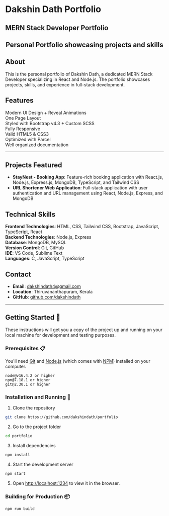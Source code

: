 # Dakshin Dath Portfolio 

## MERN Stack Developer Portfolio

<h2 align="center">
  Personal Portfolio showcasing projects and skills
  <br>
</h2>

## About

This is the personal portfolio of Dakshin Dath, a dedicated MERN Stack Developer specializing in React and Node.js. The portfolio showcases projects, skills, and experience in full-stack development.

## Features

 Modern UI Design + Reveal Animations\
 One Page Layout\
 Styled with Bootstrap v4.3 + Custom SCSS\
 Fully Responsive\
 Valid HTML5 & CSS3\
 Optimized with Parcel\
 Well organized documentation

---

## Projects Featured

- **StayNest - Booking App**: Feature-rich booking application with React.js, Node.js, Express.js, MongoDB, TypeScript, and Tailwind CSS
- **URL Shortener Web Application**: Full-stack application with user authentication and URL management using React, Node.js, Express, and MongoDB

## Technical Skills

**Frontend Technologies**: HTML, CSS, Tailwind CSS, Bootstrap, JavaScript, TypeScript, React\
**Backend Technologies**: Node.js, Express\
**Database**: MongoDB, MySQL\
**Version Control**: Git, GitHub\
**IDE**: VS Code, Sublime Text\
**Languages**: C, JavaScript, TypeScript

## Contact

- **Email**: dakshindath4@gmail.com
- **Location**: Thiruvananthapuram, Kerala
- **GitHub**: [github.com/dakshindath](https://github.com/dakshindath)

---

## Getting Started 🚀

These instructions will get you a copy of the project up and running on your local machine for development and testing purposes.

### Prerequisites 📋

You'll need [Git](https://git-scm.com) and [Node.js](https://nodejs.org/en/download/) (which comes with [NPM](http://npmjs.com)) installed on your computer.

```
node@v16.4.2 or higher
npm@7.18.1 or higher
git@2.30.1 or higher
```

### Installation and Running 🔧

1. Clone the repository

```bash
git clone https://github.com/dakshindath/portfolio
```

2. Go to the project folder

```bash
cd portfolio
```

3. Install dependencies

```bash
npm install
```

4. Start the development server

```bash
npm start
```

5. Open [http://localhost:1234](http://localhost:1234) to view it in the browser.

### Building for Production 📦

```bash
npm run build
```

